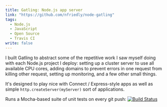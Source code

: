 ```yaml
---
title: Gatling: Node.js app server
link: "https://github.com/nfriedly/node-gatling"
tags: 
  - Node.js
  - JavaScript
  - Open Source
  - Travis CI
write: false
---
```


I built Gatling to abstract some of the repetitive work I saw myself doing with each Node.js 
project I deploy: setting up a cluster server to use all available CPU cores, adding domains 
to prevent errors in one request from killing other request, setting up monitoring, and a 
few other small things.

It's designed to play nice with Connect / Express-style apps as well as simple 
`http.createServer(myServer)` sort of applications.

Runs a Mocha-based suite of unit tests on every git push: [![Build Status](https://travis-ci.org/nfriedly/node-gatling.png?branch=master)](https://travis-ci.org/nfriedly/node-gatling)